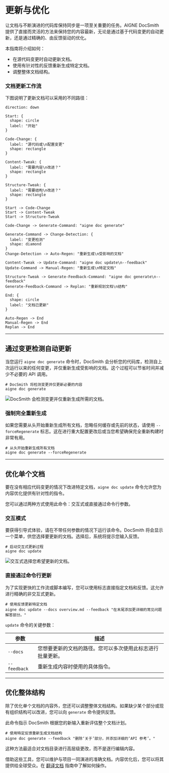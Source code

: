 # 更新与优化

让文档与不断演进的代码库保持同步是一项至关重要的任务。AIGNE DocSmith 提供了直接而灵活的方法来保持您的内容最新，无论是通过基于代码变更的自动更新，还是通过精确的、由反馈驱动的优化。

本指南将介绍如何：

- 在源代码变更时自动更新文档。
- 使用有针对性的反馈重新生成特定文档。
- 调整整体文档结构。

### 文档更新工作流

下图说明了更新文档可以采用的不同路径：

```d2 Update Workflows
direction: down

Start: {
  shape: circle
  label: "开始"
}

Code-Change: {
  label: "源代码或\n配置变更"
  shape: rectangle
}

Content-Tweak: {
  label: "需要内容\n改进？"
  shape: rectangle
}

Structure-Tweak: {
  label: "需要结构\n改进？"
  shape: rectangle
}

Start -> Code-Change
Start -> Content-Tweak
Start -> Structure-Tweak

Code-Change -> Generate-Command: "aigne doc generate"

Generate-Command -> Change-Detection: {
  label: "变更检测"
  shape: diamond
}
Change-Detection -> Auto-Regen: "重新生成\n受影响的文档"

Content-Tweak -> Update-Command: "aigne doc update\n--feedback"
Update-Command -> Manual-Regen: "重新生成\n特定文档"

Structure-Tweak -> Generate-Feedback-Command: "aigne doc generate\n--feedback"
Generate-Feedback-Command -> Replan: "重新规划文档\n结构"

End: {
  shape: circle
  label: "文档已更新"
}

Auto-Regen -> End
Manual-Regen -> End
Replan -> End
```

---

## 通过变更检测自动更新

当您运行 `aigne doc generate` 命令时，DocSmith 会分析您的代码库，检测自上次运行以来的任何变更，并仅重新生成受影响的文档。这个过程可以节省时间并减少不必要的 API 调用。

```shell icon=lucide:terminal
# DocSmith 将检测变更并仅更新必要的内容
aigne doc generate
```

![DocSmith 会检测变更并仅重新生成所需的文档。](https://docsmith.aigne.io/image-bin/uploads/21a76b2f65d14d16a49c13d800f1e2c1.png)

### 强制完全重新生成

如果您需要从头开始重新生成所有文档，忽略任何缓存或先前的状态，请使用 `--forceRegenerate` 标志。这在进行重大配置更改后或当您希望确保完全重新构建时非常有用。

```shell icon=lucide:terminal
# 从头开始重新生成所有文档
aigne doc generate --forceRegenerate
```

---

## 优化单个文档

要在没有相应代码变更的情况下改进特定文档，`aigne doc update` 命令允许您为内容优化提供有针对性的指令。

您可以通过两种方式使用此命令：交互式或直接通过命令行参数。

### 交互模式

要获得引导式体验，请在不带任何参数的情况下运行该命令。DocSmith 将会显示一个菜单，供您选择要更新的文档。选择后，系统将提示您输入反馈。

```shell icon=lucide:terminal
# 启动交互式更新过程
aigne doc update
```

![交互式选择您希望更新的文档。](https://docsmith.aigne.io/image-bin/uploads/75e9cf9823bb369c3d2b5a2e2da4ac06.png)

### 直接通过命令行更新

为了实现更快的工作流或脚本编写，您可以使用标志直接指定文档和反馈。这允许进行精确的非交互式更新。

```shell icon=lucide:terminal
# 使用反馈更新特定文档
aigne doc update --docs overview.md --feedback "在末尾添加更详细的常见问题解答部分。"
```

`update` 命令的关键参数：

| 参数  | 描述                                                                                      |
| ---------- | ------------------------------------------------------------------------------------------------ |
| `--docs`     | 您想要更新的文档的路径。您可以多次使用此标志进行批量更新。 |
| `--feedback` | 重新生成内容时使用的具体指令。                       |

---

## 优化整体结构

除了优化单个文档的内容外，您还可以调整整体文档结构。如果缺少某个部分或现有组织结构可以改进，您可以向 `generate` 命令提供反馈。

此命令指示 DocSmith 根据您的新输入重新评估整个文档计划。

```shell icon=lucide:terminal
# 使用特定反馈重新生成文档结构
aigne doc generate --feedback "删除‘关于’部分，并添加详细的‘API 参考’。"
```

这种方法最适合对文档目录进行高层级更改，而不是逐行编辑内容。

借助这些工具，您可以维护与项目一同演进的准确文档。内容优化后，您可以将其提供给全球受众。在 [翻译文档](./features-translate-documentation.md) 指南中了解如何操作。